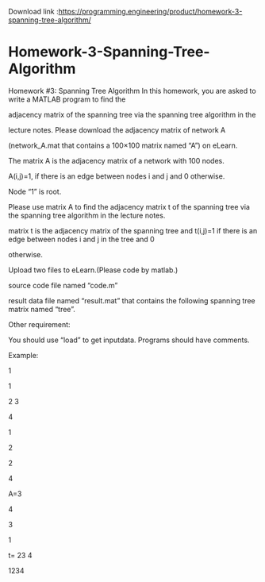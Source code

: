 Download link :https://programming.engineering/product/homework-3-spanning-tree-algorithm/


# Homework-3-Spanning-Tree-Algorithm
Homework #3: Spanning Tree Algorithm
In this homework, you are asked to write a MATLAB program to find the

adjacency matrix of the spanning tree via the spanning tree algorithm in the

lecture notes. Please download the adjacency matrix of network A

(network_A.mat that contains a 100×100 matrix named “A”) on eLearn.

The matrix A is the adjacency matrix of a network with 100 nodes.

A(i,j)=1, if there is an edge between nodes i and j and 0 otherwise.

Node “1” is root.

Please use matrix A to find the adjacency matrix t of the spanning tree via the spanning tree algorithm in the lecture notes.

matrix t is the adjacency matrix of the spanning tree and t(i,j)=1 if there is an edge between nodes i and j in the tree and 0

otherwise.

Upload two files to eLearn.(Please code by matlab.)

source code file named “code.m”


result data file named “result.mat” that contains the following spanning tree matrix named “tree”.

Other requirement:

You should use “load” to get inputdata. Programs should have comments.

Example:

1

1

2 3

4

1

2

2

4

A=3

4

3


1



t= 23 4


1234



